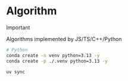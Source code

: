 # Algorithm

> [!important]
>
> Algorithms implemented by JS/TS/C++/Python

```bash
# Python
conda create -n venv python=3.13 -y
conda create -p ./.venv python=3.13 -y

uv sync
```
